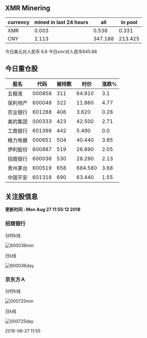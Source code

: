 ## XMR Minering

|currency|mined in last 24 hours|all|in pool|
|---|---|---|---|
|XMR|0.003|0.538|0.331|
|CNY|2.113|347.188|213.425|

今日美元对人民币 6.8	今日xmr对人民币645.68


## 今日重仓股 

|股名|代码|被持数|时价|涨跌%|
|---|---|---|---|---|
|五粮液|000858|311|64.910|3.1|
|保利地产|600048|322|11.860|4.77|
|农业银行|601288|406|3.620|0.28|
|美的集团|000333|423|42.500|2.71|
|工商银行|601398|442|5.490|0.0|
|格力电器|000651|504|40.440|3.85|
|伊利股份|600887|519|26.890|2.05|
|招商银行|600036|530|28.290|2.13|
|贵州茅台|600519|658|684.580|3.68|
|中国平安|601318|690|63.440|1.55|

## 关注股信息
**更新时间 : Mon Aug 27 11:55:12 2018**
### 招商银行 
分时k线

![600036min](http://image.sinajs.cn/newchart/min/n/sh600036.gif)

日k线

![600036day](http://image.sinajs.cn/newchart/daily/n/sh600036.gif)

### 京东方Ａ 
分时k线

![000725min](http://image.sinajs.cn/newchart/min/n/sz000725.gif)

日k线

![000725day](http://image.sinajs.cn/newchart/daily/n/sz000725.gif)

2018-08-27 11:55